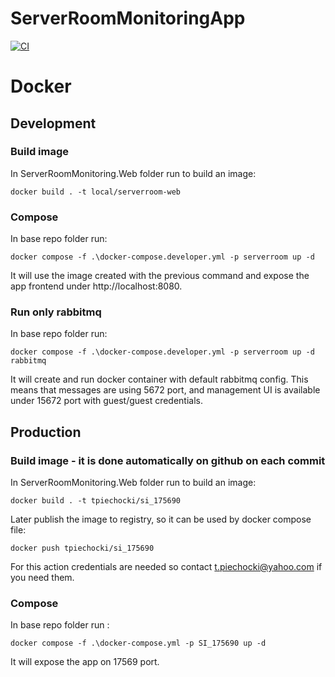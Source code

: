 # ServerRoomMonitoringApp
[![CI](https://github.com/TPiechocki/ServerRoomMonitoringApp/actions/workflows/docker_build_and_push.yml/badge.svg?branch=develop)](https://github.com/TPiechocki/ServerRoomMonitoringApp/actions/workflows/docker_build_and_push.yml)

# Docker

## Development

### Build image
In ServerRoomMonitoring.Web folder run to build an image:

`docker build . -t local/serverroom-web`

### Compose
In base repo folder run:

`docker compose -f .\docker-compose.developer.yml -p serverroom up -d`

It will use the image created with the previous command and expose the app frontend under http://localhost:8080.

### Run only rabbitmq
In base repo folder run:

`docker compose -f .\docker-compose.developer.yml -p serverroom up -d rabbitmq`

It will create and run docker container with default rabbitmq config. This means that messages are using 5672 port, and management UI is available under 15672 port with guest/guest credentials.

## Production

### Build image - it is done automatically on github on each commit
In ServerRoomMonitoring.Web folder run to build an image:

`docker build . -t tpiechocki/si_175690`

Later publish the image to registry, so it can be used by docker compose file:

`docker push tpiechocki/si_175690`

For this action credentials are needed so contact t.piechocki@yahoo.com if you need them.

### Compose
In base repo folder run :

`docker compose -f .\docker-compose.yml -p SI_175690 up -d`

It will expose the app on 17569 port.
